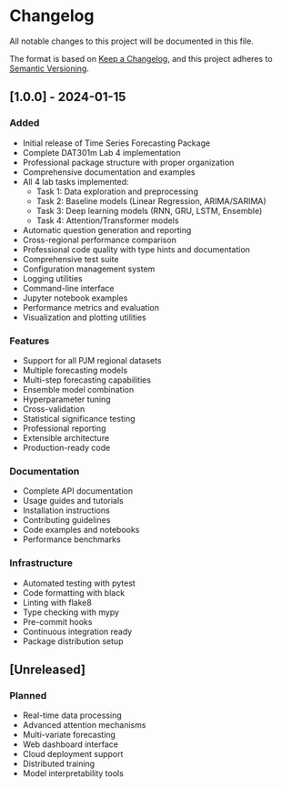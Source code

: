 # Changelog

All notable changes to this project will be documented in this file.

The format is based on [Keep a Changelog](https://keepachangelog.com/en/1.0.0/),
and this project adheres to [Semantic Versioning](https://semver.org/spec/v2.0.0.html).

## [1.0.0] - 2024-01-15

### Added
- Initial release of Time Series Forecasting Package
- Complete DAT301m Lab 4 implementation
- Professional package structure with proper organization
- Comprehensive documentation and examples
- All 4 lab tasks implemented:
  - Task 1: Data exploration and preprocessing
  - Task 2: Baseline models (Linear Regression, ARIMA/SARIMA)
  - Task 3: Deep learning models (RNN, GRU, LSTM, Ensemble)
  - Task 4: Attention/Transformer models
- Automatic question generation and reporting
- Cross-regional performance comparison
- Professional code quality with type hints and documentation
- Comprehensive test suite
- Configuration management system
- Logging utilities
- Command-line interface
- Jupyter notebook examples
- Performance metrics and evaluation
- Visualization and plotting utilities

### Features
- Support for all PJM regional datasets
- Multiple forecasting models
- Multi-step forecasting capabilities
- Ensemble model combination
- Hyperparameter tuning
- Cross-validation
- Statistical significance testing
- Professional reporting
- Extensible architecture
- Production-ready code

### Documentation
- Complete API documentation
- Usage guides and tutorials
- Installation instructions
- Contributing guidelines
- Code examples and notebooks
- Performance benchmarks

### Infrastructure
- Automated testing with pytest
- Code formatting with black
- Linting with flake8
- Type checking with mypy
- Pre-commit hooks
- Continuous integration ready
- Package distribution setup

## [Unreleased]

### Planned
- Real-time data processing
- Advanced attention mechanisms
- Multi-variate forecasting
- Web dashboard interface
- Cloud deployment support
- Distributed training
- Model interpretability tools 